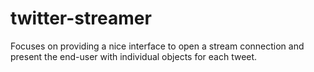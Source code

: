 twitter-streamer
================

Focuses on providing a nice interface to open a stream connection and present the end-user with individual objects for each tweet.